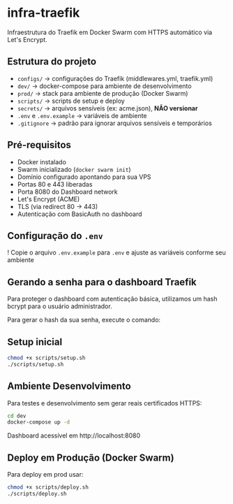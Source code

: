 # infra-traefik
Infraestrutura do Traefik em Docker Swarm com HTTPS automático via Let's Encrypt.

## Estrutura do projeto

- `configs/` → configurações do Traefik (middlewares.yml, traefik.yml)
- `dev/` → docker-compose para ambiente de desenvolvimento
- `prod/` → stack para ambiente de produção (Docker Swarm)
- `scripts/` → scripts de setup e deploy
- `secrets/` → arquivos sensíveis (ex: acme.json), **NÃO versionar**
- `.env` e `.env.example` → variáveis de ambiente
- `.gitignore` → padrão para ignorar arquivos sensíveis e temporários

## Pré-requisitos

- Docker instalado
- Swarm inicializado (`docker swarm init`)
- Domínio configurado apontando para sua VPS
- Portas 80 e 443 liberadas
- Porta 8080 do Dashboard network
- Let's Encrypt (ACME)
- TLS (via redirect 80 → 443)
- Autenticação com BasicAuth no dashboard

## Configuração do `.env`

! Copie o arquivo `.env.example` para `.env` e ajuste as variáveis conforme seu ambiente


## Gerando a senha para o dashboard Traefik

Para proteger o dashboard com autenticação básica, utilizamos um hash bcrypt para o usuário administrador.

Para gerar o hash da sua senha, execute o comando:

## Setup inicial

```bash
chmod +x scripts/setup.sh
./scripts/setup.sh
```

## Ambiente Desenvolvimento
Para testes e desenvolvimento sem gerar reais certificados HTTPS:


```bash
cd dev
docker-compose up -d
```

Dashboard acessível em http://localhost:8080

## Deploy em Produção (Docker Swarm)

Para deploy em prod usar:

```bash
chmod +x scripts/deploy.sh 
./scripts/deploy.sh
```
